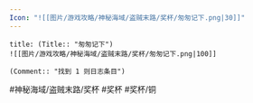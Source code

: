 ```yaml
---
Icon: "![[图片/游戏攻略/神秘海域/盗贼末路/奖杯/匆匆记下.png|30]]"
---
```

```ad-common-bronze-trophy
title: (Title:: "匆匆记下")
![[图片/游戏攻略/神秘海域/盗贼末路/奖杯/匆匆记下.png|100]]

(Comment:: "找到 1 则日志条目")
```

#神秘海域/盗贼末路/奖杯 #奖杯 #奖杯/铜
